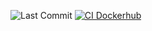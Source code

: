 ![Last Commit](https://img.shields.io/github/last-commit/thiagocesar1/microservices)
[![CI Dockerhub](https://github.com/thiagocesar1/microservices/actions/workflows/docker-publish.yml/badge.svg)](https://github.com/thiagocesar1/microservices/actions/workflows/docker-publish.yml)
